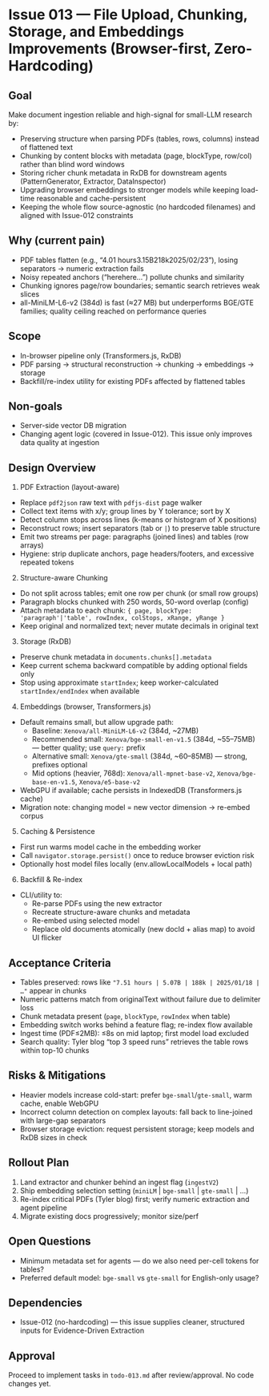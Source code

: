# Issue 013 — File Upload, Chunking, Storage, and Embeddings Improvements (Browser-first, Zero-Hardcoding)

## Goal
Make document ingestion reliable and high-signal for small-LLM research by:
- Preserving structure when parsing PDFs (tables, rows, columns) instead of flattened text
- Chunking by content blocks with metadata (page, blockType, row/col) rather than blind word windows
- Storing richer chunk metadata in RxDB for downstream agents (PatternGenerator, Extractor, DataInspector)
- Upgrading browser embeddings to stronger models while keeping load-time reasonable and cache-persistent
- Keeping the whole flow source-agnostic (no hardcoded filenames) and aligned with Issue-012 constraints

## Why (current pain)
- PDF tables flatten (e.g., “4.01 hours3.15B218k2025/02/23”), losing separators → numeric extraction fails
- Noisy repeated anchors (“herehere…”) pollute chunks and similarity
- Chunking ignores page/row boundaries; semantic search retrieves weak slices
- all-MiniLM-L6-v2 (384d) is fast (≈27 MB) but underperforms BGE/GTE families; quality ceiling reached on performance queries

## Scope
- In-browser pipeline only (Transformers.js, RxDB)
- PDF parsing → structural reconstruction → chunking → embeddings → storage
- Backfill/re-index utility for existing PDFs affected by flattened tables

## Non-goals
- Server-side vector DB migration
- Changing agent logic (covered in Issue-012). This issue only improves data quality at ingestion

## Design Overview
1) PDF Extraction (layout-aware)
- Replace `pdf2json` raw text with `pdfjs-dist` page walker
- Collect text items with x/y; group lines by Y tolerance; sort by X
- Detect column stops across lines (k-means or histogram of X positions)
- Reconstruct rows; insert separators (tab or ` | `) to preserve table structure
- Emit two streams per page: paragraphs (joined lines) and tables (row arrays)
- Hygiene: strip duplicate anchors, page headers/footers, and excessive repeated tokens

2) Structure-aware Chunking
- Do not split across tables; emit one row per chunk (or small row groups)
- Paragraph blocks chunked with 250 words, 50-word overlap (config)
- Attach metadata to each chunk: `{ page, blockType: 'paragraph'|'table', rowIndex, colStops, xRange, yRange }`
- Keep original and normalized text; never mutate decimals in original text

3) Storage (RxDB)
- Preserve chunk metadata in `documents.chunks[].metadata`
- Keep current schema backward compatible by adding optional fields only
- Stop using approximate `startIndex`; keep worker-calculated `startIndex/endIndex` when available

4) Embeddings (browser, Transformers.js)
- Default remains small, but allow upgrade path:
  - Baseline: `Xenova/all-MiniLM-L6-v2` (384d, ~27MB)
  - Recommended small: `Xenova/bge-small-en-v1.5` (384d, ~55–75MB) — better quality; use `query:` prefix
  - Alternative small: `Xenova/gte-small` (384d, ~60–85MB) — strong, prefixes optional
  - Mid options (heavier, 768d): `Xenova/all-mpnet-base-v2`, `Xenova/bge-base-en-v1.5`, `Xenova/e5-base-v2`
- WebGPU if available; cache persists in IndexedDB (Transformers.js cache)
- Migration note: changing model = new vector dimension → re-embed corpus

5) Caching & Persistence
- First run warms model cache in the embedding worker
- Call `navigator.storage.persist()` once to reduce browser eviction risk
- Optionally host model files locally (env.allowLocalModels + local path)

6) Backfill & Re-index
- CLI/utility to:
  - Re-parse PDFs using the new extractor
  - Recreate structure-aware chunks and metadata
  - Re-embed using selected model
  - Replace old documents atomically (new docId + alias map) to avoid UI flicker

## Acceptance Criteria
- Tables preserved: rows like `"7.51 hours | 5.07B | 188k | 2025/01/18 | …"` appear in chunks
- Numeric patterns match from originalText without failure due to delimiter loss
- Chunk metadata present (`page`, `blockType`, `rowIndex` when table)
- Embedding switch works behind a feature flag; re-index flow available
- Ingest time (PDF≤2MB): ≤8s on mid laptop; first model load excluded
- Search quality: Tyler blog “top 3 speed runs” retrieves the table rows within top-10 chunks

## Risks & Mitigations
- Heavier models increase cold-start: prefer `bge-small`/`gte-small`, warm cache, enable WebGPU
- Incorrect column detection on complex layouts: fall back to line-joined with large-gap separators
- Browser storage eviction: request persistent storage; keep models and RxDB sizes in check

## Rollout Plan
1. Land extractor and chunker behind an ingest flag (`ingestV2`)
2. Ship embedding selection setting (`miniLM` | `bge-small` | `gte-small` | …)
3. Re-index critical PDFs (Tyler blog) first; verify numeric extraction and agent pipeline
4. Migrate existing docs progressively; monitor size/perf

## Open Questions
- Minimum metadata set for agents — do we also need per-cell tokens for tables?
- Preferred default model: `bge-small` vs `gte-small` for English-only usage?

## Dependencies
- Issue-012 (no-hardcoding) — this issue supplies cleaner, structured inputs for Evidence-Driven Extraction

## Approval
Proceed to implement tasks in `todo-013.md` after review/approval. No code changes yet.

